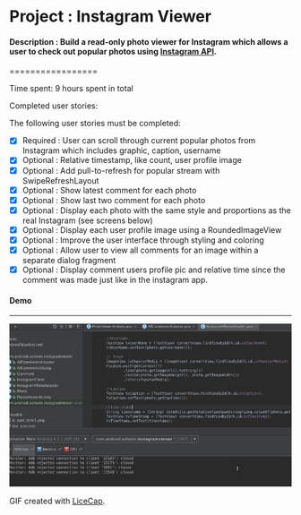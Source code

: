 # Project : Instagram Viewer

#### Description : Build a read-only photo viewer for Instagram which allows a user to check out popular photos using [Instagram API](https://instagram.com/developer/endpoints/media/).
=================

Time spent: 9 hours spent in total

Completed user stories:

The following user stories must be completed:

 * [x] Required : User can scroll through current popular photos from Instagram which includes graphic, caption, username
 * [x] Optional : Relative timestamp, like count, user profile image
 * [x] Optional : Add pull-to-refresh for popular stream with SwipeRefreshLayout
 * [x] Optional : Show latest comment for each photo 
 * [x] Optional : Show last two comment for each photo 
 * [x] Optional : Display each photo with the same style and proportions as the real Instagram (see screens below)
 * [x] Optional : Display each user profile image using a RoundedImageView
 * [x] Optional : Improve the user interface through styling and coloring
 * [x] Optional : Allow user to view all comments for an image within a separate dialog fragment
 * [x] Optional : Display comment users profile pic and relative time since the comment was made just like in the instagram app. 
 
#### Demo 
----
![Video Walkthrough](InstagramViewerDemo2.gif)

GIF created with [LiceCap](http://www.cockos.com/licecap/).
